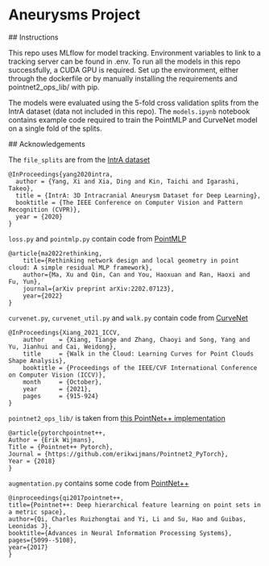 # Aneurysms Project

## Instructions

This repo uses MLflow for model tracking. Environment variables to link to a tracking server can be found in .env.
To run all the models in this repo successfully, a CUDA GPU is required. Set up the environment, either through the dockerfile or by manually installing the requirements and pointnet2_ops_lib/ with pip.

The models were evaluated using the 5-fold cross validation splits from the IntrA dataset (data not included in this repo).
The `models.ipynb` notebook contains example code required to train the PointMLP and CurveNet model on a single fold of the splits.

## Acknowledgements

The `file_splits` are from the [IntrA dataset](https://github.com/intra3d2019/IntrA)

```
@InProceedings{yang2020intra,
  author = {Yang, Xi and Xia, Ding and Kin, Taichi and Igarashi, Takeo},
  title = {IntrA: 3D Intracranial Aneurysm Dataset for Deep Learning},
  booktitle = {The IEEE Conference on Computer Vision and Pattern Recognition (CVPR)},
  year = {2020}
}
```

`loss.py` and `pointmlp.py` contain code from [PointMLP](https://github.com/ma-xu/pointMLP-pytorch)

```
@article{ma2022rethinking,
    title={Rethinking network design and local geometry in point cloud: A simple residual MLP framework},
    author={Ma, Xu and Qin, Can and You, Haoxuan and Ran, Haoxi and Fu, Yun},
    journal={arXiv preprint arXiv:2202.07123},
    year={2022}
}
```

`curvenet.py`, `curvenet_util.py` and `walk.py` contain code from [CurveNet](https://github.com/tiangexiang/CurveNet)

```
@InProceedings{Xiang_2021_ICCV,
    author    = {Xiang, Tiange and Zhang, Chaoyi and Song, Yang and Yu, Jianhui and Cai, Weidong},
    title     = {Walk in the Cloud: Learning Curves for Point Clouds Shape Analysis},
    booktitle = {Proceedings of the IEEE/CVF International Conference on Computer Vision (ICCV)},
    month     = {October},
    year      = {2021},
    pages     = {915-924}
}
```

`pointnet2_ops_lib/` is taken from [this PointNet++ implementation](https://github.com/erikwijmans/Pointnet2_PyTorch)

```
@article{pytorchpointnet++,
Author = {Erik Wijmans},
Title = {Pointnet++ Pytorch},
Journal = {https://github.com/erikwijmans/Pointnet2_PyTorch},
Year = {2018}
}
```

`augmentation.py` contains some code from [PointNet++](https://github.com/charlesq34/pointnet2/)

```
@inproceedings{qi2017pointnet++,
title={Pointnet++: Deep hierarchical feature learning on point sets in a metric space},
author={Qi, Charles Ruizhongtai and Yi, Li and Su, Hao and Guibas, Leonidas J},
booktitle={Advances in Neural Information Processing Systems},
pages={5099--5108},
year={2017}
}
```
